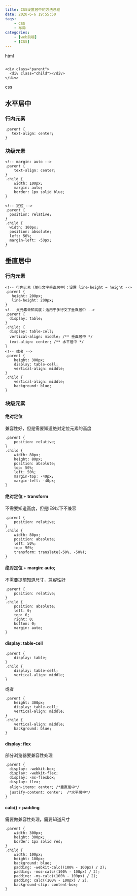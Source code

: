 ```yaml
---
title: CSS设置居中的方法总结
date: 2020-6-6 19:55:50
tags: 
    - CSS
    - 布局
categories: 
    - [web前端]
    - [CSS]
---
```


html
```

<div class="parent">
  <div class="child"></div>
</div>

```

css
## 水平居中
### 行内元素
```
.parent {
   text-align: center;
}
```
### 块级元素
```
<!-- margin: auto -->
.parent {
    text-align: center; 
}
.child {
    width: 100px;
    margin: auto; 
    border: 1px solid blue;
}

<!-- 定位 -->
.parent {
  position: relative;
}
.child {
  width: 100px;
  position: absolute;
  left: 50%;
  margin-left: -50px;
}
```

## 垂直居中
### 行内元素
```
<!-- 行内元素（单行文字垂直居中）：设置 line-height = height -->
.parent {
   height: 200px;
   line-height: 200px;
}
<!-- 父元素未知高度：适用于多行文字垂直居中 -->
.parent {
  display: table;
}
.child: {
  display: table-cell;
  vertical-align: middle; /** 垂直居中 */
  text-align: center; /** 水平居中 */
}
<!-- 或者 -->
.parent {
    height: 300px;
    display: table-cell;        
    vertical-align: middle;
}
.child {
    vertical-align: middle;
    background: blue;
}
```

### 块级元素
#### 绝对定位
兼容性好，但是需要知道绝对定位元素的高度
```
.parent {
    position: relative;
}
.child {
    width: 80px;
    height: 80px;
    position: absolute;
    top: 50%;
    left: 50%;
    margin-top: -40px;
    margin-left: -40px;
}
```

#### 绝对定位 + transform
不需要知道高度，但是IE9以下不兼容
```
.parent {
    position: relative;
}
.child {
    width: 80px;
    position: absolute;
    left: 50%;
    top: 50%;
    transform: translate(-50%, -50%);
}
```

#### 绝对定位 + margin: auto;
不需要提前知道尺寸，兼容性好
```
.parent {
    position: relative;
}
.child {
    position: absolute;
    left: 0;
    top: 0;
    right: 0;
    bottom: 0;
    margin: auto;
}
```

#### display: table-cell
```
.parent {
    display: table;
}
.child {
    display: table-cell;
    vertical-align: middle;
}
```
或者
```
.parent {
    height: 300px;
    display: table-cell;        
    vertical-align: middle;
}
.child {
    vertical-align: middle;
    background: blue;
}
```

#### display: flex
部分浏览器要兼容性处理
```
.parent {
  display: -webkit-box;
  display: -webkit-flex;
  display: -ms-flexbox;
  display: flex;
  align-items: center; /*垂直居中*/
  justify-content: center;  /*水平居中*/
}

```

#### calc() + padding 
需要做兼容性处理，需要知道尺寸
```
.parent {
    width: 300px;
    height: 300px;
    border: 1px solid red;
}
.child {
    width: 100px;
    height: 100px;
    background: blue;
    padding: -webkit-calc((100% - 100px) / 2);
    padding: -moz-calc((100% - 100px) / 2);
    padding: -ms-calc((100% - 100px) / 2);
    padding: calc((100% - 100px) / 2);
    background-clip: content-box;
}
```
